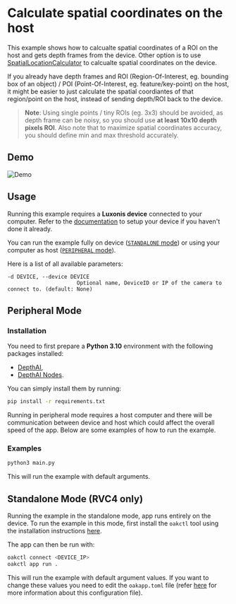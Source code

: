 # Calculate spatial coordinates on the host

This example shows how to calcualte spatial coordinates of a ROI on the host and gets depth frames from the device. Other option is to use [SpatialLocationCalculator](https://docs.luxonis.com/projects/api/en/latest/components/nodes/spatial_location_calculator/) to calcualte spatial coordinates on the device.

If you already have depth frames and ROI (Region-Of-Interest, eg. bounding box of an object) / POI (Point-Of-Interest, eg. feature/key-point) on the host, it might be easier to just calculate the spatial coordiantes of that region/point on the host, instead of sending depth/ROI back
to the device.

> **Note**: Using single points / tiny ROIs (eg. 3x3) should be avoided, as depth frame can be noisy, so you should use **at least 10x10 depth pixels
> ROI**. Also note that to maximize spatial coordinates accuracy, you should define min and max threshold accurately.

## Demo

![Demo](https://user-images.githubusercontent.com/18037362/146296930-9e7071f5-33b9-45f9-af21-cace7ffffc0f.gif)

## Usage

Running this example requires a **Luxonis device** connected to your computer. Refer to the [documentation](https://stg.docs.luxonis.com/software-v3/) to setup your device if you haven't done it already.

You can run the example fully on device ([`STANDALONE` mode](#standalone-mode-rvc4-only)) or using your computer as host ([`PERIPHERAL` mode](#peripheral-mode)).

Here is a list of all available parameters:

```
-d DEVICE, --device DEVICE
                      Optional name, DeviceID or IP of the camera to connect to. (default: None)
```

## Peripheral Mode

### Installation

You need to first prepare a **Python 3.10** environment with the following packages installed:

- [DepthAI](https://pypi.org/project/depthai/),
- [DepthAI Nodes](https://pypi.org/project/depthai-nodes/).

You can simply install them by running:

```bash
pip install -r requirements.txt
```

Running in peripheral mode requires a host computer and there will be communication between device and host which could affect the overall speed of the app. Below are some examples of how to run the example.

### Examples

```bash
python3 main.py
```

This will run the example with default arguments.

## Standalone Mode (RVC4 only)

Running the example in the standalone mode, app runs entirely on the device.
To run the example in this mode, first install the `oakctl` tool using the installation instructions [here](https://stg.docs.luxonis.com/software-v3/oak-apps/oakctl).

The app can then be run with:

```bash
oakctl connect <DEVICE_IP>
oakctl app run .
```

This will run the example with default argument values. If you want to change these values you need to edit the `oakapp.toml` file (refer [here](https://stg.docs.luxonis.com/software-v3/oak-apps/configuration/) for more information about this configuration file).
